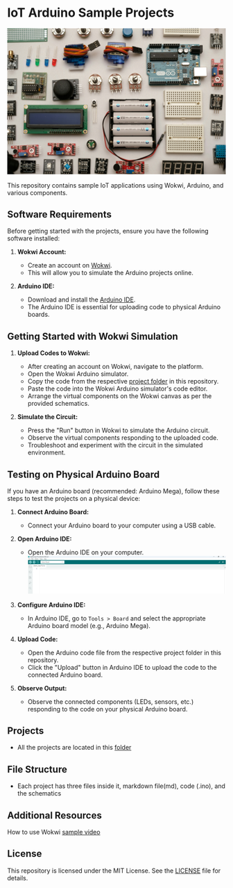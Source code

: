 # IoT Arduino Sample Projects
![IoT](https://github.com/swalehmwadime/IOT-Arduino-Sample-projects/blob/main/Images/IOT.jpg)

This repository contains sample IoT applications using Wokwi, Arduino, and various components.

## Software Requirements

Before getting started with the projects, ensure you have the following software installed:

1. **Wokwi Account:**
   - Create an account on [Wokwi](https://wokwi.com/).
   - This will allow you to simulate the Arduino projects online.

2. **Arduino IDE:**
   - Download and install the [Arduino IDE](https://www.arduino.cc/en/software).
   - The Arduino IDE is essential for uploading code to physical Arduino boards.

## Getting Started with Wokwi Simulation

1. **Upload Codes to Wokwi:**
   - After creating an account on Wokwi, navigate to the platform.
   - Open the Wokwi Arduino simulator.
   - Copy the code from the respective [project folder](https://github.com/swalehmwadime/IOT-Arduino-Sample-projects/tree/main/Projects) in this repository.
   - Paste the code into the Wokwi Arduino simulator's code editor.
   - Arrange the virtual components on the Wokwi canvas as per the provided schematics.

2. **Simulate the Circuit:**
   - Press the "Run" button in Wokwi to simulate the Arduino circuit.
   - Observe the virtual components responding to the uploaded code.
   - Troubleshoot and experiment with the circuit in the simulated environment.

## Testing on Physical Arduino Board

If you have an Arduino board (recommended: Arduino Mega), follow these steps to test the projects on a physical device:

1. **Connect Arduino Board:**
   - Connect your Arduino board to your computer using a USB cable.

2. **Open Arduino IDE:**
   - Open the Arduino IDE on your computer.
![Arduino Image](https://github.com/swalehmwadime/IOT-Arduino-Sample-projects/blob/main/Images/Arduino-IDE.png)
3. **Configure Arduino IDE:**
   - In Arduino IDE, go to `Tools > Board` and select the appropriate Arduino board model (e.g., Arduino Mega).

4. **Upload Code:**
   - Open the Arduino code file from the respective project folder in this repository.
   - Click the "Upload" button in Arduino IDE to upload the code to the connected Arduino board.

5. **Observe Output:**
   - Observe the connected components (LEDs, sensors, etc.) responding to the code on your physical Arduino board.




## Projects

- All the projects are located in this [folder](https://github.com/swalehmwadime/IOT-Arduino-Sample-projects/tree/main/Projects)
  
## File Structure

- Each project has three files inside it, markdown file(md), code (.ino), and the schematics
   
## Additional Resources
How to use Wokwi  [sample video](https://www.youtube.com/watch?v=w9_UrWdPWeo&list=PLfdwhnay89Kn3sd6n_kGYg70cWQKG1n6j&index=1) 
   
## License

This repository is licensed under the MIT License. See the [LICENSE](https://github.com/swalehmwadime/NLP-Beginners-guide/blob/main/LICENSE) file for details.
   
 


